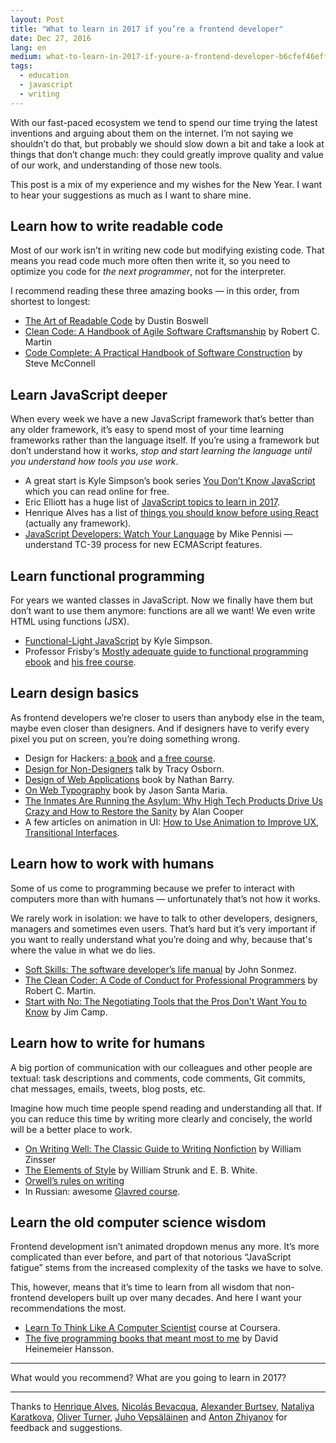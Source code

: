 ```yaml
---
layout: Post
title: "What to learn in 2017 if you’re a frontend developer"
date: Dec 27, 2016
lang: en
medium: what-to-learn-in-2017-if-youre-a-frontend-developer-b6cfef46effd
tags:
  - education
  - javascript
  - writing
---
```


With our fast-paced ecosystem we tend to spend our time trying the latest inventions and arguing about them on the internet. I’m not saying we shouldn’t do that, but probably we should slow down a bit and take a look at things that don’t change much: they could greatly improve quality and value of our work, and understanding of those new tools.

This post is a mix of my experience and my wishes for the New Year. I want to hear your suggestions as much as I want to share mine.

## Learn how to write readable code

Most of our work isn’t in writing new code but modifying existing code. That means you read code much more often then write it, so you need to optimize you code for *the next programmer*, not for the interpreter.

I recommend reading these three amazing books — in this order, from shortest to longest:

* [The Art of Readable Code](https://www.amazon.com/gp/product/0596802293/) by Dustin Boswell
* [Clean Code: A Handbook of Agile Software Craftsmanship](https://www.amazon.com/Clean-Code-Handbook-Software-Craftsmanship/dp/0132350882/) by Robert C. Martin
* [Code Complete: A Practical Handbook of Software Construction](https://www.amazon.com/Code-Complete-Practical-Handbook-Construction/dp/0735619670/) by Steve McConnell

## Learn JavaScript deeper

When every week we have a new JavaScript framework that’s better than any older framework, it’s easy to spend most of your time learning frameworks rather than the language itself. If you’re using a framework but don’t understand how it works, *stop and start learning the language until you understand how tools you use work*.

* A great start is Kyle Simpson’s book series [You Don’t Know JavaScript](https://github.com/getify/You-Dont-Know-JS) which you can read online for free.
* Eric Elliott has a huge list of [JavaScript topics to learn in 2017](https://medium.com/javascript-scene/top-javascript-frameworks-topics-to-learn-in-2017-700a397b711#.zhnbn4rvg).
* Henrique Alves has a list of [things you should know before using React](http://alves.im/blog/before-dive-into-react.html) (actually any framework).
* [JavaScript Developers: Watch Your Language](https://bocoup.com/weblog/javascript-developers-watch-your-language) by Mike Pennisi — understand TC-39 process for new ECMAScript features.

## Learn functional programming

For years we wanted classes in JavaScript. Now we finally have them but don’t want to use them anymore: functions are all we want! We even write HTML using functions (JSX).

* [Functional-Light JavaScript](https://github.com/getify/Functional-Light-JS) by Kyle Simpson.
* Professor Frisby‘s [Mostly adequate guide to functional programming ebook](https://github.com/MostlyAdequate/mostly-adequate-guide) and [his free course](https://egghead.io/courses/professor-frisby-introduces-composable-functional-javascript).

## Learn design basics

As frontend developers we’re closer to users than anybody else in the team, maybe even closer than designers. And if designers have to verify every pixel you put on screen, you’re doing something wrong.

* Design for Hackers: [a book](https://www.amazon.com/Design-Hackers-Reverse-Engineering-Beauty-ebook/dp/B005J578EW) and [a free course](https://designforhackers.com/).
* [Design for Non-Designers](https://youtu.be/ZbrzdMaumNk) talk by Tracy Osborn.
* [Design of Web Applications](http://nathanbarry.com/webapps/) book by Nathan Barry.
* [On Web Typography](https://abookapart.com/products/on-web-typography) book by Jason Santa Maria.
* [The Inmates Are Running the Asylum: Why High Tech Products Drive Us Crazy and How to Restore the Sanity](https://www.amazon.com/Inmates-Are-Running-Asylum-Products-ebook/dp/B000OZ0N62/) by Alan Cooper
* A few articles on animation in UI: [How to Use Animation to Improve UX](http://babich.biz/how-to-use-animation-to-improve-ux/), [Transitional Interfaces](https://medium.com/@pasql/transitional-interfaces-926eb80d64e3#.igcwawszz).

## Learn how to work with humans

Some of us come to programming because we prefer to interact with computers more than with humans — unfortunately that’s not how it works.

We rarely work in isolation: we have to talk to other developers, designers, managers and sometimes even users. That’s hard but it’s very important if you want to really understand what you’re doing and why, because that's where the value in what we do lies.

* [Soft Skills: The software developer’s life manual](https://www.amazon.com/Soft-Skills-software-developers-manual/dp/1617292397/) by John Sonmez.
* [The Clean Coder: A Code of Conduct for Professional Programmers](https://www.amazon.com/Clean-Coder-Conduct-Professional-Programmers/dp/0137081073/) by Robert C. Martin.
* [Start with No: The Negotiating Tools that the Pros Don't Want You to Know](https://www.amazon.com/Start-No-Negotiating-Tools-that-ebook/dp/B003EY7JEE/) by Jim Camp.

## Learn how to write for humans

A big portion of communication with our colleagues and other people are textual: task descriptions and comments, code comments, Git commits, chat messages, emails, tweets, blog posts, etc.

Imagine how much time people spend reading and understanding all that. If you can reduce this time by writing more clearly and concisely, the world will be a better place to work.

* [On Writing Well: The Classic Guide to Writing Nonfiction](https://www.amazon.com/gp/product/0060891548/) by William Zinsser
* [The Elements of Style](https://www.amazon.com/Elements-Style-4th-William-Strunk/dp/0205313426/) by William Strunk and E. B. White.
* [Orwell’s rules on writing](http://www.economist.com/blogs/prospero/2013/07/george-orwell-writing)
* In Russian: awesome [Glavred course](http://maximilyahov.ru/glvrd-pro/).

## Learn the old computer science wisdom

Frontend development isn’t animated dropdown menus any more. It’s more complicated than ever before, and part of that notorious “JavaScript fatigue” stems from the increased complexity of the tasks we have to solve.

This, however, means that it’s time to learn from all wisdom that non-frontend developers built up over many decades. And here I want your recommendations the most.

* [Learn To Think Like A Computer Scientist](https://www.coursera.org/specializations/algorithms) course at Coursera.
* [The five programming books that meant most to me](https://signalvnoise.com/posts/3375-the-five-programming-books-that-meant-most-to-me) by David Heinemeier Hansson.

***

What would you recommend? What are you going to learn in 2017?

***

Thanks to [Henrique Alves](http://alves.im/), [Nicolás Bevacqua](https://ponyfoo.com/), [Alexander Burtsev](http://burtsev.me/), [Nataliya Karatkova](https://twitter.com/meuwka), [Oliver Turner](https://twitter.com/oliverturner), [Juho Vepsäläinen](https://survivejs.com/) and [Anton Zhiyanov](https://antonz.ru/) for feedback and suggestions.
